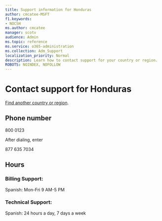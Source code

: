 ```yaml
---                                
title: Support information for Honduras
author: cmcatee-MSFT
f1.keywords:
- NOCSH
ms.author: cmcatee
manager: scotv
audience: Admin
ms.topic: reference
ms.service: o365-administration
ms.collection: Adm_Support
localization_priority: Normal
description: Learn how to contact support for your country or region.
ROBOTS: NOINDEX, NOFOLLOW
---
```


# Contact support for Honduras

[Find another country or region](../../business-video/get-help-support.md).

## Phone number
800 0123

After dialing, enter

877 635 7034

## Hours
### Billing Support:

Spanish: Mon-Fri 9 AM-5 PM

### Technical Support:

Spanish: 24 hours a day, 7 days a week

